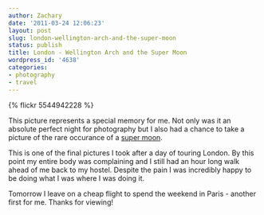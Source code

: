 ```yaml
---
author: Zachary 
date: '2011-03-24 12:06:23'
layout: post
slug: london-wellington-arch-and-the-super-moon
status: publish
title: London - Wellington Arch and the Super Moon
wordpress_id: '4638'
categories:
- photography
- travel
---
```


{% flickr 5544942228 %}

This picture represents a special memory for me. Not only was it an absolute
perfect night for photography but I also had a chance to take a picture of the
rare occurance of a [super moon](http://science.nasa.gov/science-news/science-at-nasa/2011/16mar_supermoon/).

This is one of the final pictures I took after a day of touring London. By
this point my entire body was complaining and I still had an hour long walk
ahead of me back to my hostel. Despite the pain I was incredibly happy to be
doing what I was where I was doing it.

Tomorrow I leave on a cheap flight to spend the weekend in Paris - another
first for me. Thanks for viewing!

